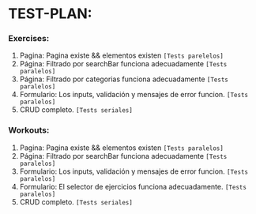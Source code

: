 # TEST-PLAN: 

### Exercises:

1. Pagina: Pagina existe && elementos existen ```[Tests parelelos]```
2. Página: Filtrado por searchBar funciona adecuadamente ```[Tests paralelos]```
3. Página: Filtrado por categorias funciona adecuadamente ```[Tests paralelos]```
4. Formulario: Los inputs, validación y mensajes de error funcion. ```[Tests paralelos]```
5. CRUD completo. ```[Tests seriales]```

### Workouts:

1. Pagina: Pagina existe && elementos existen ```[Tests paralelos]```
2. Página: Filtrado por searchBar funciona adecuadamente ```[Tests paralelos]```
3. Formulario: Los inputs, validación y mensajes de error funcion. ```[Tests paralelos]```
4. Formulario: El selector de ejercicios funciona adecuadamente. ```[Tests paralelos]```
5. CRUD completo. ```[Tests seriales]```